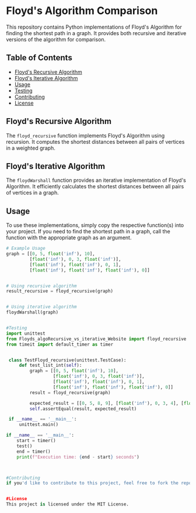 # Floyd's Algorithm Comparison


This repository contains Python implementations of Floyd's Algorithm for finding the shortest path in a graph. It provides both recursive and iterative versions of the algorithm for comparison.


## Table of Contents
- [Floyd's Recursive Algorithm](#floyds-recursive-algorithm)
- [Floyd's Iterative Algorithm](#floyds-iterative-algorithm)
- [Usage](#usage)
- [Testing](#testing)
- [Contributing](#contributing)
- [License](#license)


## Floyd's Recursive Algorithm
The `floyd_recursive` function implements Floyd's Algorithm using recursion. It computes the shortest distances between all pairs of vertices in a weighted graph.


## Floyd's Iterative Algorithm
The `floydWarshall` function provides an iterative implementation of Floyd's Algorithm. It efficiently calculates the shortest distances between all pairs of vertices in a graph.


## Usage
To use these implementations, simply copy the respective function(s) into your project. If you need to find the shortest path in a graph, call the function with the appropriate graph as an argument.

```python
# Example Usage
graph = [[0, 5, float('inf'), 10],
         [float('inf'), 0, 3, float('inf')],
         [float('inf'), float('inf'), 0, 1],
         [float('inf'), float('inf'), float('inf'), 0]]


# Using recursive algorithm
result_recursive = floyd_recursive(graph)


# Using iterative algorithm
floydWarshall(graph)


#Testing
import unittest
from Floyds_algoRecursive_vs_iterative_Website import floyd_recursive
from timeit import default_timer as timer


 class TestFloyd_recursive(unittest.TestCase):
     def test_list_int(self):
         graph = [[0, 5, float('inf'), 10],
                  [float('inf'), 0, 3, float('inf')],
                  [float('inf'), float('inf'), 0, 1],
                  [float('inf'), float('inf'), float('inf'), 0]]
         result = floyd_recursive(graph)

         expected_result = [[0, 5, 8, 9], [float('inf'), 0, 3, 4], [float('inf'), float('inf'), 0, 1], [float('inf'), float('inf'), float('inf'), 0]]
         self.assertEqual(result, expected_result)

 if __name__ == '__main__':
     unittest.main()

if __name__ == '__main__':
    start = timer()
    test()
    end = timer()
    print(f"Execution time: {end - start} seconds")



#Contributing
if you'd like to contribute to this project, feel free to fork the repository, make your changes, and submit a pull request


#License
This project is licensed under the MIT License.
